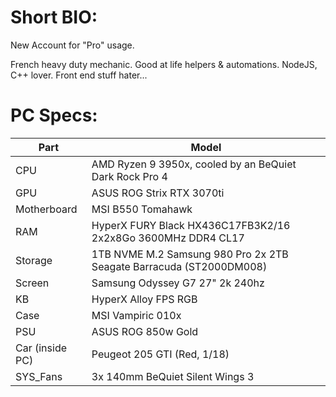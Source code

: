 # Short BIO:
New Account for "Pro" usage.

French heavy duty mechanic. Good at life helpers & automations.
NodeJS, C++ lover.
Front end stuff hater...

# PC Specs:

| Part            | Model                                                               |
|-----------------|---------------------------------------------------------------------|
| CPU             | AMD Ryzen 9 3950x, cooled by an BeQuiet Dark Rock Pro 4             |
| GPU             | ASUS ROG Strix RTX 3070ti                                           |
| Motherboard     | MSI B550 Tomahawk                                                   |
| RAM             | HyperX FURY Black HX436C17FB3K2/16 2x2x8Go 3600MHz DDR4 CL17        |
| Storage         | 1TB NVME M.2 Samsung 980 Pro 2x 2TB Seagate Barracuda (ST2000DM008) |
| Screen          | Samsung Odyssey G7 27" 2k 240hz                                     |
| KB              | HyperX Alloy FPS RGB                                                |
| Case            | MSI Vampiric 010x                                                   |
| PSU             | ASUS ROG 850w Gold                                                  |
| Car (inside PC) | Peugeot 205 GTI (Red, 1/18)                                         |
| SYS_Fans        | 3x 140mm BeQuiet Silent Wings 3                                     |
